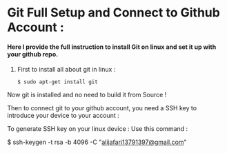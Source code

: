 # Git Full Setup and Connect to Github Account : 
#### **Here I provide the full instruction to install Git on linux and set it up with your github repo.**

1) First to install all about git in linux :

	`$ sudo apt-get install git`

Now git is installed and no need to build it from Source !

Then to connect git to your github account, 
you need a SSH key to introduce your device to your account : 

To generate SSH key on your linux device : 
Use this command : 

$ ssh-keygen -t rsa -b 4096 -C "alijafari13791397@gmail.com"
